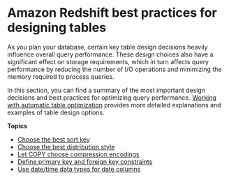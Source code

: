 # Amazon Redshift best practices for designing tables<a name="c_designing-tables-best-practices"></a>

As you plan your database, certain key table design decisions heavily influence overall query performance\. These design choices also have a significant effect on storage requirements, which in turn affects query performance by reducing the number of I/O operations and minimizing the memory required to process queries\.

In this section, you can find a summary of the most important design decisions and best practices for optimizing query performance\. [Working with automatic table optimization](t_Creating_tables.md) provides more detailed explanations and examples of table design options\.

**Topics**
+ [Choose the best sort key](c_best-practices-sort-key.md)
+ [Choose the best distribution style](c_best-practices-best-dist-key.md)
+ [Let COPY choose compression encodings](c_best-practices-use-auto-compression.md)
+ [Define primary key and foreign key constraints](c_best-practices-defining-constraints.md)
+ [Use date/time data types for date columns](c_best-practices-timestamp-date-columns.md)